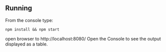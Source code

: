## Running
From the console type:
```
npm install && npm start
```
open browser to http://localhost:8080/
Open the Console to see the output displayed as a table.
